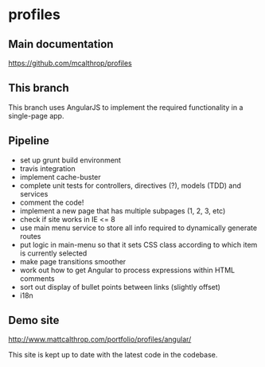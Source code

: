 profiles
====

## Main documentation
https://github.com/mcalthrop/profiles

## This branch
This branch uses AngularJS to implement the required functionality in a single-page app.

## Pipeline
- set up grunt build environment
- travis integration
- implement cache-buster
- complete unit tests for controllers, directives (?), models (TDD) and services
- comment the code!
- implement a new page that has multiple subpages (1, 2, 3, etc)
- check if site works in IE <= 8
- use main menu service to store all info required to dynamically generate routes
- put logic in main-menu so that it sets CSS class according to which item is currently selected
- make page transitions smoother
- work out how to get Angular to process expressions within HTML comments
- sort out display of bullet points between links (slightly offset)
- i18n

## Demo site
http://www.mattcalthrop.com/portfolio/profiles/angular/

This site is kept up to date with the latest code in the codebase.
